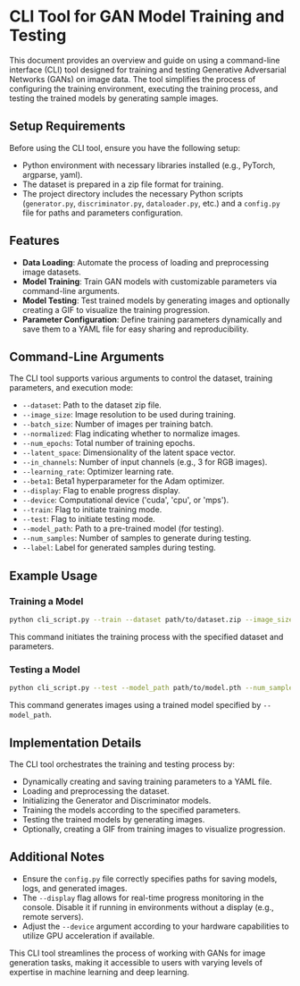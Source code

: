 # CLI Tool for GAN Model Training and Testing

This document provides an overview and guide on using a command-line interface (CLI) tool designed for training and testing Generative Adversarial Networks (GANs) on image data. The tool simplifies the process of configuring the training environment, executing the training process, and testing the trained models by generating sample images.

## Setup Requirements

Before using the CLI tool, ensure you have the following setup:

- Python environment with necessary libraries installed (e.g., PyTorch, argparse, yaml).
- The dataset is prepared in a zip file format for training.
- The project directory includes the necessary Python scripts (`generator.py`, `discriminator.py`, `dataloader.py`, etc.) and a `config.py` file for paths and parameters configuration.

## Features

- **Data Loading**: Automate the process of loading and preprocessing image datasets.
- **Model Training**: Train GAN models with customizable parameters via command-line arguments.
- **Model Testing**: Test trained models by generating images and optionally creating a GIF to visualize the training progression.
- **Parameter Configuration**: Define training parameters dynamically and save them to a YAML file for easy sharing and reproducibility.

## Command-Line Arguments

The CLI tool supports various arguments to control the dataset, training parameters, and execution mode:

- `--dataset`: Path to the dataset zip file.
- `--image_size`: Image resolution to be used during training.
- `--batch_size`: Number of images per training batch.
- `--normalized`: Flag indicating whether to normalize images.
- `--num_epochs`: Total number of training epochs.
- `--latent_space`: Dimensionality of the latent space vector.
- `--in_channels`: Number of input channels (e.g., 3 for RGB images).
- `--learning_rate`: Optimizer learning rate.
- `--beta1`: Beta1 hyperparameter for the Adam optimizer.
- `--display`: Flag to enable progress display.
- `--device`: Computational device ('cuda', 'cpu', or 'mps').
- `--train`: Flag to initiate training mode.
- `--test`: Flag to initiate testing mode.
- `--model_path`: Path to a pre-trained model (for testing).
- `--num_samples`: Number of samples to generate during testing.
- `--label`: Label for generated samples during testing.

## Example Usage

### Training a Model

```sh
python cli_script.py --train --dataset path/to/dataset.zip --image_size 64 --batch_size 64 --num_epochs 200 --latent_space 50 --in_channels 1 --learning_rate 0.0002 --beta1 0.5 --display True --device cuda
```

This command initiates the training process with the specified dataset and parameters.

### Testing a Model

```sh
python cli_script.py --test --model_path path/to/model.pth --num_samples 4 --label 0 --latent_space 50 --device cuda
```

This command generates images using a trained model specified by `--model_path`.

## Implementation Details

The CLI tool orchestrates the training and testing process by:

- Dynamically creating and saving training parameters to a YAML file.
- Loading and preprocessing the dataset.
- Initializing the Generator and Discriminator models.
- Training the models according to the specified parameters.
- Testing the trained models by generating images.
- Optionally, creating a GIF from training images to visualize progression.

## Additional Notes

- Ensure the `config.py` file correctly specifies paths for saving models, logs, and generated images.
- The `--display` flag allows for real-time progress monitoring in the console. Disable it if running in environments without a display (e.g., remote servers).
- Adjust the `--device` argument according to your hardware capabilities to utilize GPU acceleration if available.

This CLI tool streamlines the process of working with GANs for image generation tasks, making it accessible to users with varying levels of expertise in machine learning and deep learning.
